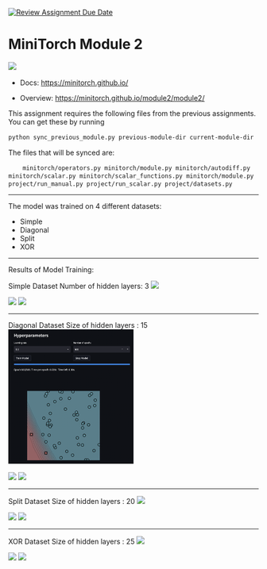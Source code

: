 [![Review Assignment Due Date](https://classroom.github.com/assets/deadline-readme-button-22041afd0340ce965d47ae6ef1cefeee28c7c493a6346c4f15d667ab976d596c.svg)](https://classroom.github.com/a/YFgwt0yY)
# MiniTorch Module 2

<img src="https://minitorch.github.io/minitorch.svg" width="50%">


* Docs: https://minitorch.github.io/

* Overview: https://minitorch.github.io/module2/module2/

This assignment requires the following files from the previous assignments. You can get these by running

```bash
python sync_previous_module.py previous-module-dir current-module-dir
```

The files that will be synced are:

        minitorch/operators.py minitorch/module.py minitorch/autodiff.py minitorch/scalar.py minitorch/scalar_functions.py minitorch/module.py project/run_manual.py project/run_scalar.py project/datasets.py

----------------------------------------------
The model was trained on 4 different datasets:
- Simple
- Diagonal
- Split
- XOR

--------------------------------------
Results of Model Training:

Simple Dataset
Number of hidden layers: 3
<img src="images/Screenshot 2024-10-22 at 5.28.54 PM.png" width="50%">

<img src="images/Screenshot 2024-10-22 at 5.29.19 PM.png" width="50%">

<img src="images/Screenshot 2024-10-22 at 5.29.51 PM.png" width="50%">

--------------------------------------
Diagonal Dataset
Size of hidden layers : 15
<img src="images/diag.png" width="50%">

<img src="images/Screenshot 2024-10-22 at 4.28.21 PM.png" width="50%">

<img src="images/Screenshot 2024-10-22 at 4.29.40 PM.png" width="50%">

--------------------------------------
Split Dataset
Size of hidden layers : 20
<img src="images/Screenshot 2024-10-22 at 4.48.17 PM.png" width="50%">

<img src="images/Screenshot 2024-10-22 at 4.48.43 PM.png" width="50%">

<img src="images/Screenshot 2024-10-22 at 4.49.22 PM.pngg" width="50%">

--------------------------------------

XOR Dataset
Size of hidden layers : 25
<img src="images/Screenshot 2024-10-22 at 5.24.26 PM.png" width="50%">

<img src="images/Screenshot 2024-10-22 at 5.24.58 PM.png" width="50%">

<img src="images/Screenshot 2024-10-22 at 5.25.47 PM.png" width="50%">